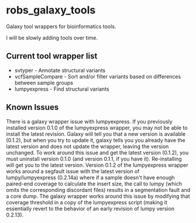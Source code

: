# robs_galaxy_tools
Galaxy tool wrappers for bioinformatics tools.

I will be slowly adding tools over time.

## Current tool wrapper list

* svtyper - Annotate structural variants
* vcfSampleCompare - Sort and/or filter variants based on differences between sample groups
* lumpyexpress - Find structural variants

## Known Issues

There is a galaxy wrapper issue with lumpyexpress.  If you previously installed version 0.1.0 of the lumpyexpress wrapper, you may not be able to install the latest revision.  Galaxy will tell you that a new version is available (0.1.2), but when you try to update it, galaxy tells you you already have the latest version and does not update the wrapper, leaving the version unchanged.  To work around this issue and get the latest version (0.1.2), you must uninstall version 0.1.0 (and version 0.1.1, if you have it).  Re-installing will get you to the latest version.  Version 0.1.2 of the lumpyexpress wrapper works around a segfault issue with the latest version of lumpy/lumpyexpress (0.2.14a) where if a sample doesn't have enough paired-end coverage to calculate the insert size, the call to lumpy (which omits the corresponding discordant files) results in a segmentation fault and a core dump.  The galaxy wrapper works around this issue by modifying that coverage threshold in a copy of the lumpyexpress script (making it essentially revert to the behavior of an early revision of lumpy version 0.2.13).
